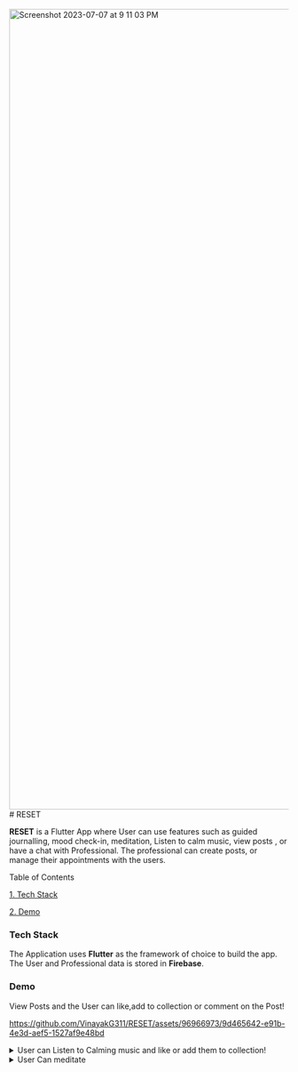 <img width="1440" alt="Screenshot 2023-07-07 at 9 11 03 PM" src="https://github.com/VinayakG311/RESET/assets/96966973/c7e68beb-583c-4953-a24d-ca94661509ae"># RESET

**RESET** is a Flutter App where User can use features such as guided journalling, mood check-in, meditation, Listen to calm music, view posts , or have a chat with Professional. The professional can create posts, or manage their appointments with the users.


Table of Contents


[1. Tech Stack](#Tech-Stack)

[2. Demo](#Demo)





### Tech Stack

The Application uses **Flutter** as the framework of choice to build the app. The User and Professional data is stored in **Firebase**.

### Demo


  View Posts and the User can like,add to collection or comment on the Post!
  
https://github.com/VinayakG311/RESET/assets/96966973/9d465642-e91b-4e3d-aef5-1527af9e48bd

<details>
  <summary>User can Listen to Calming music and like or add them to collection!</summary>
  <img width="340" alt="Screenshot 2023-07-07 at 8 47 37 PM" src="https://github.com/VinayakG311/RESET/assets/96966973/c2152b5d-6c10-4439-84b2-900eae16fb31">
  <img width="340" alt="Screenshot 2023-07-07 at 8 47 09 PM" src="https://github.com/VinayakG311/RESET/assets/96966973/19d5fe09-e767-44a0-8c76-9fe0fa3b599b">
</details>

<details>
  <summary>User Can meditate</summary>
<img width="340" alt="Screenshot 2023-07-07 at 9 10 10 PM" src="https://github.com/VinayakG311/RESET/assets/96966973/7975b177-d769-493b-94cc-a93887237a5a">
<img width="340" alt="Screenshot 2023-07-07 at 9 10 31 PM" src="https://github.com/VinayakG311/RESET/assets/96966973/e96a41ad-0537-4cda-a235-e9ad85545d04">
<img width="340" alt="Screenshot 2023-07-07 at 9 10 56 PM" src="https://github.com/VinayakG311/RESET/assets/96966973/227fff02-3400-4633-8b34-7bad7dea9a49">
<img width="340" alt="Screenshot 2023-07-07 at 9 11 03 PM" src="https://github.com/VinayakG311/RESET/assets/96966973/4eacff53-0c30-4f0c-9f5a-422958eaab48">
<img width="346" alt="Screenshot 2023-07-07 at 9 11 38 PM" src="https://github.com/VinayakG311/RESET/assets/96966973/c714d51b-4deb-4eb3-8523-4eb57d82cb24">
  
</details>










